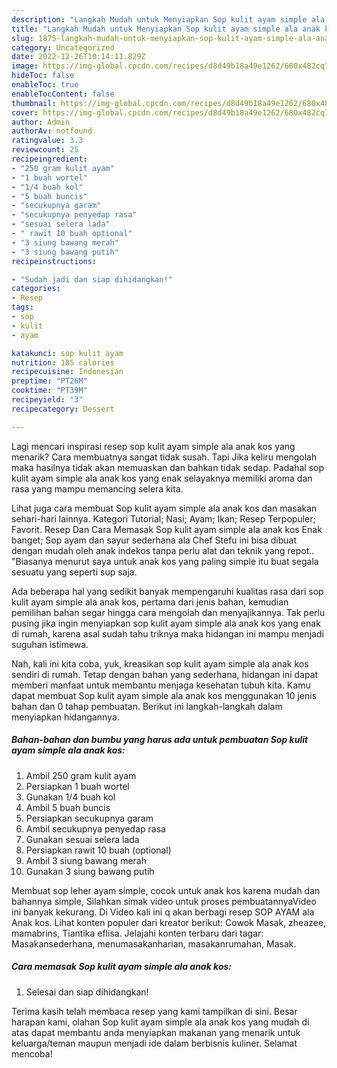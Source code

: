 ```yaml
---
description: "Langkah Mudah untuk Menyiapkan Sop kulit ayam simple ala anak kos yang Lezat, Buat Buka Puasa Sempurna"
title: "Langkah Mudah untuk Menyiapkan Sop kulit ayam simple ala anak kos yang Lezat, Buat Buka Puasa Sempurna"
slug: 1875-langkah-mudah-untuk-menyiapkan-sop-kulit-ayam-simple-ala-anak-kos-yang-lezat-buat-buka-puasa-sempurna
category: Uncategorized
date: 2022-12-26T10:14:11.829Z
image: https://img-global.cpcdn.com/recipes/d8d49b18a49e1262/680x482cq70/sop-kulit-ayam-simple-ala-anak-kos-foto-resep-utama.jpg
hideToc: false
enableToc: true
enableTocContent: false
thumbnail: https://img-global.cpcdn.com/recipes/d8d49b18a49e1262/680x482cq70/sop-kulit-ayam-simple-ala-anak-kos-foto-resep-utama.jpg
cover: https://img-global.cpcdn.com/recipes/d8d49b18a49e1262/680x482cq70/sop-kulit-ayam-simple-ala-anak-kos-foto-resep-utama.jpg
author: Admin
authorAv: notfound
ratingvalue: 3.3
reviewcount: 25
recipeingredient:
- "250 gram kulit ayam"
- "1 buah wortel"
- "1/4 buah kol"
- "5 buah buncis"
- "secukupnya garam"
- "secukupnya penyedap rasa"
- "sesuai selera lada"
- " rawit 10 buah optional"
- "3 siung bawang merah"
- "3 siung bawang putih"
recipeinstructions:

- "Sudah jadi dan siap dihidangkan!"
categories:
- Resep
tags:
- sop
- kulit
- ayam

katakunci: sop kulit ayam 
nutrition: 185 calories
recipecuisine: Indonesian
preptime: "PT26M"
cooktime: "PT39M"
recipeyield: "3"
recipecategory: Dessert

---
```



Lagi mencari inspirasi resep sop kulit ayam simple ala anak kos yang menarik? Cara membuatnya sangat tidak susah. Tapi Jika keliru mengolah maka hasilnya tidak akan memuaskan dan bahkan tidak sedap. Padahal sop kulit ayam simple ala anak kos yang enak selayaknya memiliki aroma dan rasa yang mampu memancing selera kita.


Lihat juga cara membuat Sop kulit ayam simple ala anak kos dan masakan sehari-hari lainnya. Kategori Tutorial; Nasi; Ayam; Ikan; Resep Terpopuler; Favorit. Resep Dan Cara Memasak Sop kulit ayam simple ala anak kos Enak banget; Sop ayam dan sayur sederhana ala Chef Stefu ini bisa dibuat dengan mudah oleh anak indekos tanpa perlu alat dan teknik yang repot.. &#34;Biasanya menurut saya untuk anak kos yang paling simple itu buat segala sesuatu yang seperti sup saja.

Ada beberapa hal yang sedikit banyak mempengaruhi kualitas rasa dari sop kulit ayam simple ala anak kos, pertama dari jenis bahan, kemudian pemilihan bahan segar hingga cara mengolah dan menyajikannya. Tak perlu pusing jika ingin menyiapkan sop kulit ayam simple ala anak kos yang enak di rumah, karena asal sudah tahu triknya maka hidangan ini mampu menjadi suguhan istimewa.


Nah, kali ini kita coba, yuk, kreasikan sop kulit ayam simple ala anak kos sendiri di rumah. Tetap dengan bahan yang sederhana, hidangan ini dapat memberi manfaat untuk membantu menjaga kesehatan tubuh kita. Kamu dapat membuat Sop kulit ayam simple ala anak kos menggunakan 10 jenis bahan dan 0 tahap pembuatan. Berikut ini langkah-langkah dalam menyiapkan hidangannya.

<!--inarticleads1-->

##### Bahan-bahan dan bumbu yang harus ada untuk pembuatan Sop kulit ayam simple ala anak kos:

1. Ambil 250 gram kulit ayam
1. Persiapkan 1 buah wortel
1. Gunakan 1/4 buah kol
1. Ambil 5 buah buncis
1. Persiapkan secukupnya garam
1. Ambil secukupnya penyedap rasa
1. Gunakan sesuai selera lada
1. Persiapkan  rawit 10 buah (optional)
1. Ambil 3 siung bawang merah
1. Gunakan 3 siung bawang putih


Membuat sop leher ayam simple, cocok untuk anak kos karena mudah dan bahannya simple, Silahkan simak video untuk proses pembuatannyaVideo ini banyak kekurang. Di Video kali ini q akan berbagi resep SOP AYAM ala Anak kos. Lihat konten populer dari kreator berikut: Cowok Masak, zheazee, mamabrins, Tiantika eflisa. Jelajahi konten terbaru dari tagar: Masakansederhana, menumasakanharian, masakanrumahan, Masak. 

<!--inarticleads2-->

##### Cara memasak Sop kulit ayam simple ala anak kos:


1. Selesai dan siap dihidangkan!



Terima kasih telah membaca resep yang kami tampilkan di sini. Besar harapan kami, olahan Sop kulit ayam simple ala anak kos yang mudah di atas dapat membantu anda menyiapkan makanan yang menarik untuk keluarga/teman maupun menjadi ide dalam berbisnis kuliner. Selamat mencoba!
